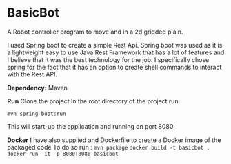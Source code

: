 # BasicBot
A Robot controller program to move and in a 2d gridded plain.

I used Spring boot to create a simple Rest Api.
Spring boot was used as it is a lightweight easy to use Java Rest Framework that has a lot of features and I believe that it was the best technology for the job.
I specifically chose spring for the fact that it has an option to create shell commands to interact with the Rest API.

**Dependency:**
Maven

**Run**
Clone the project
In the root directory of the project run

`mvn spring-boot:run`

This will start-up the application and running on port 8080

**Docker**
I have also supplied and Dockerfile to create a Docker image of the packaged code
To do so run :
`mvn package`
`docker build -t basicbot .`
`docker run -it -p 8080:8080 basicbot`

